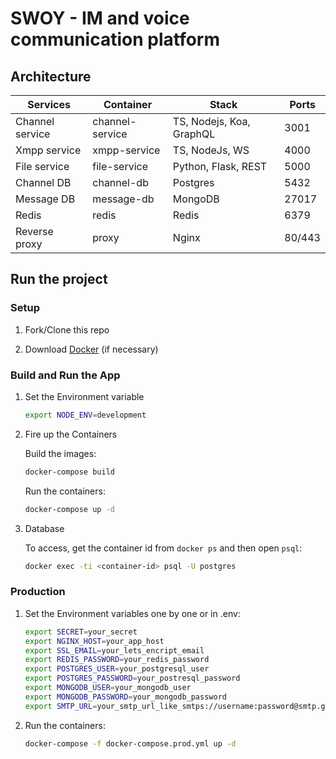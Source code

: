# SWOY - IM and voice communication platform

## Architecture

| Services        | Container       | Stack                    | Ports  |
| --------------- | ----------------| ------------------------ | ------ |
| Channel service | channel-service | TS, Nodejs, Koa, GraphQL | 3001   |
| Xmpp service    | xmpp-service    | TS, NodeJs, WS           | 4000   |
| File service    | file-service    | Python, Flask, REST      | 5000   |
| Channel DB      | channel-db      | Postgres                 | 5432   |
| Message DB      | message-db      | MongoDB                  | 27017  |
| Redis           | redis           | Redis                    | 6379   |
| Reverse proxy   | proxy           | Nginx                    | 80/443 |

## Run the project

### Setup

1. Fork/Clone this repo

1. Download [Docker](https://docs.docker.com/docker-for-mac/install/) (if necessary)

### Build and Run the App

1. Set the Environment variable

   ```sh
   export NODE_ENV=development
   ```

1. Fire up the Containers

   Build the images:

   ```sh
   docker-compose build
   ```

   Run the containers:

   ```sh
   docker-compose up -d
   ```

1. Database

   To access, get the container id from `docker ps` and then open `psql`:

   ```sh
   docker exec -ti <container-id> psql -U postgres
   ```

### Production

1. Set the Environment variables one by one or in .env:

   ```sh
   export SECRET=your_secret
   export NGINX_HOST=your_app_host
   export SSL_EMAIL=your_lets_encript_email
   export REDIS_PASSWORD=your_redis_password
   export POSTGRES_USER=your_postgresql_user
   export POSTGRES_PASSWORD=your_postresql_password
   export MONGODB_USER=your_mongodb_user
   export MONGODB_PASSWORD=your_mongodb_password
   export SMTP_URL=your_smtp_url_like_smtps://username:password@smtp.gmail.com:465/
   ```

1. Run the containers:

   ```sh
   docker-compose -f docker-compose.prod.yml up -d
   ```
